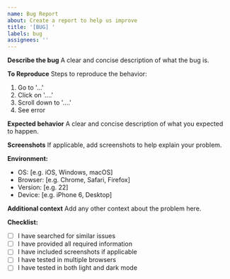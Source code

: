 ```yaml
---
name: Bug Report
about: Create a report to help us improve
title: '[BUG] '
labels: bug
assignees: ''
---
```


**Describe the bug**
A clear and concise description of what the bug is.

**To Reproduce**
Steps to reproduce the behavior:
1. Go to '...'
2. Click on '....'
3. Scroll down to '....'
4. See error

**Expected behavior**
A clear and concise description of what you expected to happen.

**Screenshots**
If applicable, add screenshots to help explain your problem.

**Environment:**
 - OS: [e.g. iOS, Windows, macOS]
 - Browser: [e.g. Chrome, Safari, Firefox]
 - Version: [e.g. 22]
 - Device: [e.g. iPhone 6, Desktop]

**Additional context**
Add any other context about the problem here.

**Checklist:**
- [ ] I have searched for similar issues
- [ ] I have provided all required information
- [ ] I have included screenshots if applicable
- [ ] I have tested in multiple browsers
- [ ] I have tested in both light and dark mode 